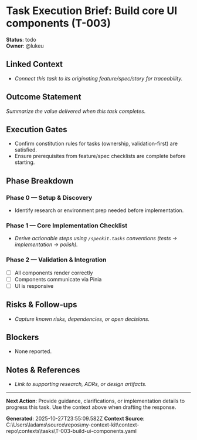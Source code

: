 # Task Execution Brief: Build core UI components (T-003)

**Status**: todo  
**Owner**: @lukeu

## Linked Context
- _Connect this task to its originating feature/spec/story for traceability._

## Outcome Statement
_Summarize the value delivered when this task completes._

## Execution Gates
- Confirm constitution rules for tasks (ownership, validation-first) are satisfied.
- Ensure prerequisites from feature/spec checklists are complete before starting.

## Phase Breakdown
### Phase 0 — Setup & Discovery
- Identify research or environment prep needed before implementation.

### Phase 1 — Core Implementation Checklist
- _Derive actionable steps using `/speckit.tasks` conventions (tests → implementation → polish)._ 

### Phase 2 — Validation & Integration
- [ ] All components render correctly
- [ ] Components communicate via Pinia
- [ ] UI is responsive

## Risks & Follow-ups
- _Capture known risks, dependencies, or open decisions._

## Blockers
- None reported.

## Notes & References
- _Link to supporting research, ADRs, or design artifacts._

---

**Next Action**: Provide guidance, clarifications, or implementation details to progress this task. Use the context above when drafting the response.

**Generated**: 2025-10-27T23:55:09.582Z
**Context Source**: C:\Users\ladams\source\repos\my-context-kit\context-repo\contexts\tasks\T-003-build-ui-components.yaml
